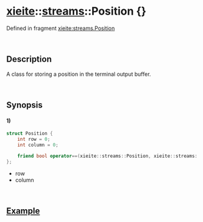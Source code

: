 # [xieite](../../xieite.md)\:\:[streams](../../streams.md)\:\:Position \{\}
Defined in fragment [xieite:streams.Position](../../../src/streams/position.cpp)

&nbsp;

## Description
A class for storing a position in the terminal output buffer.

&nbsp;

## Synopsis
#### 1)
```cpp
struct Position {
    int row = 0;
    int column = 0;

    friend bool operator==(xieite::streams::Position, xieite::streams::Position) = default;
};
```
- row
- column

&nbsp;

## [Example](./structures/standard_handle/1/get_cursor_position.md)
